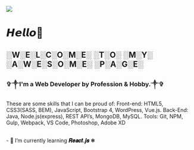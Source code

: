 ![](https://github.com/ramunasnognys/assets/blob/master/cover.png?raw=true)

# 𝙃𝙚𝙡𝙡𝙤👋
## ░W░E░L░C░O░M░E░ ░T░O░ ░M░Y░ ░A░W░E░S░O░M░E░ ░P░A░G░E░
### ✞༒<b>I'm a Web Developer by Profession & Hobby.</b>༒✞
These are some skills that I can be proud of:
Front-end: HTML5, CSS3(SASS, BEM), JavaScript, Bootstrap 4, WordPress, Vue.js.
Back-End: Java, Node.js(express), REST API’s, MongoDB, MySQL.
Tools: Git, NPM, Gulp, Webpack, VS Code, Photoshop, Adobe XD

<br>
- 🌱 I’m currently learning <b>𝑹𝒆𝒂𝒄𝒕.𝒋𝒔 ⚛️</b>


<!--
**ramunasnognys/ramunasnognys** is a ✨ _special_ ✨ repository because its `README.md` (this file) appears on your GitHub profile.

Here are some ideas to get you started:

- 🔭 I’m currently working on ...
- 🌱 I’m currently learning ...
- 👯 I’m looking to collaborate on ...
- 🤔 I’m looking for help with ...
- 💬 Ask me about ...
- 📫 How to reach me: ...
- 😄 Pronouns: ...
- ⚡ Fun fact: ...
-->
